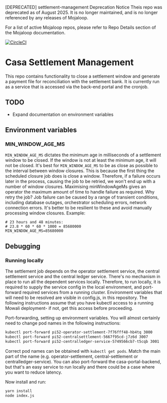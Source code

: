 [DEPRECATED] settlement-management
Deprecation Notice
Theis repo was deprecated as of August 2025. It is no longer maintained, and is no longer referenced by any releases of Mojaloop.

For a list of active Mojaloop repos, please refer to Repo Details section of the Mojaloop documentation.

[![CircleCI](https://circleci.com/gh/mojaloop/settlement-management.svg?style=svg)](https://circleci.com/gh/mojaloop/settlement-management)

# Casa Settlement Management
This repo contains functionality to close a settlement window and generate a payment file for
reconciliation with the settlement bank. It is currently run as a service that is accessed via the back-end portal and the cronjob.

## TODO
* Expand documentation on environment variables

## Environment variables

### MIN_WINDOW_AGE_MS
`MIN_WINDOW_AGE_MS` dictates the minimum age in milliseconds of a settlement window to be closed.
If the window is not at least the minimum age, it will not be closed.  It's best for
`MIN_WINDOW_AGE_MS` to be as close as possible to the interval between window closures.  This is
because the first thing the scheduled closure job does is close a window. Therefore, if a failure
occurs later in the process, causing the job to be retried, we won't end up with a number of window
closures. Maximising minWindowAgeMs gives an operator the maximum amount of time to handle failure
as required. Why retry the job? Job failure can be caused by a range of transient conditions,
including database outages, orchestrator scheduling errors, network connection errors. It's better
to be resilient to these and avoid manually processing window closures. Example:
```
# 23 hours and 48 minutes:
# 23.8 * 60 * 60 * 1000 = 85680000
MIN_WINDOW_AGE_MS=85680000
```

## Debugging

### Running locally
The settlement job depends on the operator settlement service, the central settlement service and
the central ledger service. There's no mechanism in place to run all the dependent services
locally. Therefore, to run locally, it is required to supply the service config in the local
environment, and port-forward required services from a running cluster. Environment variables that
will need to be resolved are visible in config.js, in this repository. The following instructions
assume that you have kubectl access to a running Mowali deployment- if not, get this access before
proceeding.

Port-forwarding, setting up environment variables. You will almost certainly need to change pod
names in the following instructions:
```bash
kubectl port-forward pi52-operator-settlement-7f76fff48-hb4tq 3000
kubectl port-forward pi52-centralsettlement-5667f95cd-j7z6d 3007
kubectl port-forward pi52-centralledger-service-5749566cb7-t5cqb 3001
```
Correct pod names can be obtained with `kubectl get pods`. Match the main part of the name (e.g.
operator-settlement, central-settlement or centralledger-service). You can also port-forward the casa-portal-backend, but that's an easy service to run locally and there could be a case where you want to reduce latency.

Now install and run:
```bash
yarn install
node index.js
```
